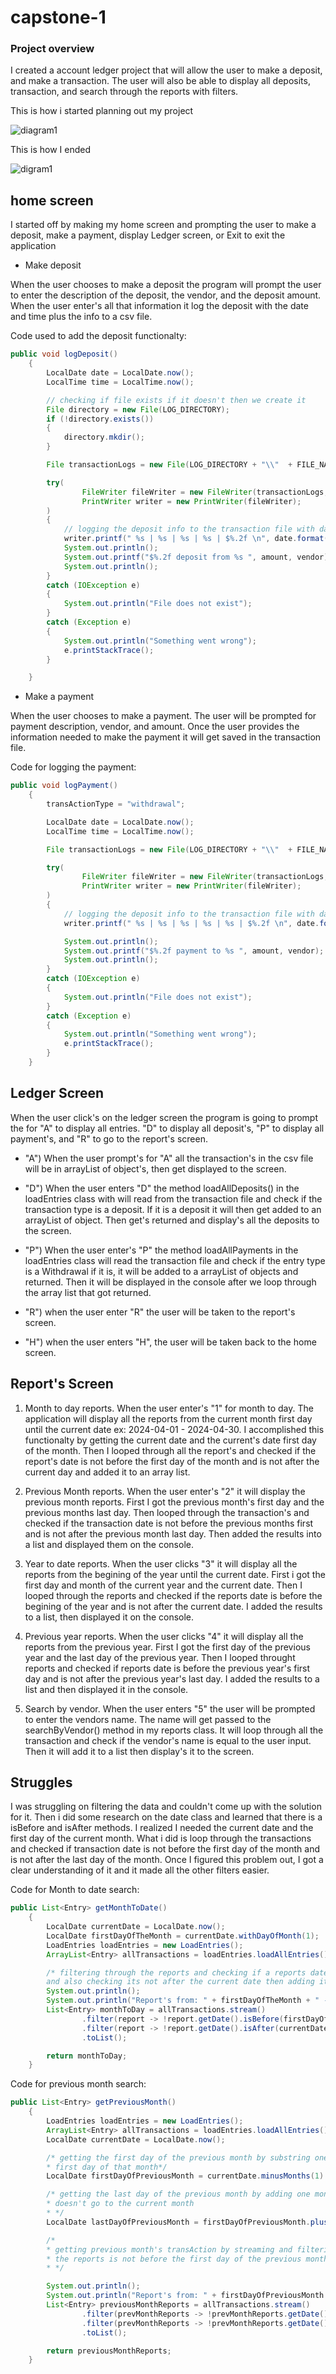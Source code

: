 # capstone-1
### Project overview
I created a account ledger project that will allow the user to make a deposit, and make a transaction. The user will also be able to display all deposits, transaction, and search through the reports with filters. 

This is how i started planning out my project

![diagram1](images/diagram1.png)

This is how I ended

![digram1](images/diagramfinal.png)

## home screen
I started off by making my home screen and prompting the user to make a deposit, make a payment, display Ledger screen, or Exit to exit the application

* Make deposit

When the user chooses to make a deposit the program will prompt the user to enter the description of the deposit, the vendor, and the deposit amount. When the user enter's all that information it log the deposit with the date and time plus the info to a csv file.

Code used to add the deposit functionalty:

```java
public void logDeposit()
    {
        LocalDate date = LocalDate.now();
        LocalTime time = LocalTime.now();

        // checking if file exists if it doesn't then we create it
        File directory = new File(LOG_DIRECTORY);
        if (!directory.exists())
        {
            directory.mkdir();
        }

        File transactionLogs = new File(LOG_DIRECTORY + "\\"  + FILE_NAME);

        try(
                FileWriter fileWriter = new FileWriter(transactionLogs, true);
                PrintWriter writer = new PrintWriter(fileWriter);
        )
        {
            // logging the deposit info to the transaction file with date and time
            writer.printf(" %s | %s | %s | %s | $%.2f \n", date.format(DATE_FORMAT), time.format(TIME_FORMAT), depositDescription, vendor, amount);
            System.out.println();
            System.out.printf("$%.2f deposit from %s ", amount, vendor);
            System.out.println();
        }
        catch (IOException e)
        {
            System.out.println("File does not exist");
        }
        catch (Exception e)
        {
            System.out.println("Something went wrong");
            e.printStackTrace();
        }

    }
```

* Make a payment

When the user chooses to make a payment. The user will be prompted for payment description, vendor, and amount. Once the user provides the information needed to make the payment it will get saved in the transaction file.

Code for logging the payment: 
```java
public void logPayment()
    {
        transActionType = "withdrawal";

        LocalDate date = LocalDate.now();
        LocalTime time = LocalTime.now();

        File transactionLogs = new File(LOG_DIRECTORY + "\\"  + FILE_NAME);

        try(
                FileWriter fileWriter = new FileWriter(transactionLogs, true);
                PrintWriter writer = new PrintWriter(fileWriter);
        )
        {
            // logging the deposit info to the transaction file with date and time
            writer.printf(" %s | %s | %s | %s | %s | $%.2f \n", date.format(DATE_FORMAT), time.format(TIME_FORMAT),transActionType , Description, vendor, amount);

            System.out.println();
            System.out.printf("$%.2f payment to %s ", amount, vendor);
            System.out.println();
        }
        catch (IOException e)
        {
            System.out.println("File does not exist");
        }
        catch (Exception e)
        {
            System.out.println("Something went wrong");
            e.printStackTrace();
        }
    }
```

## Ledger Screen

When the user click's on the ledger screen the program is going to prompt the for "A" to display all entries. "D" to display all deposit's, "P" to display all payment's, and "R" to go to the report's screen.

* "A") When the user prompt's for "A" all the transaction's in the csv file will be in arrayList of object's, then get displayed to the screen. 

* "D") When the user enters "D" the method loadAllDeposits() in the loadEntries class with will read from the transaction file and check if the transaction type is a deposit. If it is a deposit it will then get added to an arrayList of object. Then get's returned and display's all the deposits to the screen.  

* "P") When the user enter's "P" the method loadAllPayments in the loadEntries class will read the transaction file and check if the entry type is a Withdrawal if it is, it will be added to a arrayList of objects and returned. Then it will be displayed in the console after we loop through the array list that got returned.

* "R") when the user enter "R" the user will be taken to the report's screen. 

* "H") when the user enters "H", the user will be taken back to the home screen.

## Report's Screen

1) Month to day reports. When the user enter's "1" for month to day. The application will display all the reports from the current month first day until the current date ex: 2024-04-01 - 2024-04-30. I accomplished this functionalty by getting the current date and the current's date first day of the month. Then I looped through all the report's and checked if the report's date is not before the first day of the month and is not after the current day and added it to an array list.

2) Previous Month reports. When the user enter's "2" it will display the previous month reports. First I got the previous month's first day and the previous months last day. Then looped through the transaction's and checked if the transaction date is not before the previous months first and is not after the previous month last day. Then added the results into a list and displayed them on the console.

3) Year to date reports. When the user clicks "3" it will display all the reports from the begining of the year until the current date. First i got the first day and month of the current year and the current date. Then I looped through the reports and checked if the reports date is before the begining of the year and is not after the current date. I added the results to a list, then displayed it on the console.

4) Previous year reports. When the user clicks "4" it will display all the reports from the previous year. First I got the first day of the previous year and the last day of the previous year. Then I looped throught reports and checked if reports date is before the previous year's first day and is not after the previous year's last day. I added the results to a list and then displayed it in the console.

5) Search by vendor. When the user enters "5" the user will be prompted to enter the vendors name. The name will get passed to the searchByVendor() method in my reports class. It will loop through all the transaction and check if the vendor's name is equal to the user input. Then it will add it to a list then display's it to the screen.

## Struggles

I was struggling on filtering the data and couldn't come up with the solution for it. Then i did some research on the date class and learned that there is a isBefore and isAfter methods. I realized I needed the current date and the first day of the current month. What i did is loop through the transactions and checked if transaction date is not before the first day of the month and is not after the last day of the month. Once I figured this problem out, I got a clear understanding of it and it made all the other filters easier. 

Code for Month to date search: 
```java
public List<Entry> getMonthToDate()
    {
        LocalDate currentDate = LocalDate.now();
        LocalDate firstDayOfTheMonth = currentDate.withDayOfMonth(1);
        LoadEntries loadEntries = new LoadEntries();
        ArrayList<Entry> allTransactions = loadEntries.loadAllEntries(); //<==getting all the entries

        /* filtering through the reports and checking if a reports date is not before the first day of the month
        and also checking its not after the current date then adding it to the list  */
        System.out.println();
        System.out.println("Report's from: " + firstDayOfTheMonth + " - " + currentDate);
        List<Entry> monthToDay = allTransactions.stream()
                .filter(report -> !report.getDate().isBefore(firstDayOfTheMonth))
                .filter(report -> !report.getDate().isAfter(currentDate))
                .toList();

        return monthToDay;
    }
```

Code for previous month search:

```java
public List<Entry> getPreviousMonth()
    {
        LoadEntries loadEntries = new LoadEntries();
        ArrayList<Entry> allTransactions = loadEntries.loadAllEntries(); //<== getting all the entries
        LocalDate currentDate = LocalDate.now();

        /* getting the first day of the previous month by substring one month from current month and getting the
        * first day of that month*/
        LocalDate firstDayOfPreviousMonth = currentDate.minusMonths(1).withDayOfMonth(1);

        /* getting the last day of the previous month by adding one month to the firstDayOfThePreviousMonth and subtracting one day so that it d
        * doesn't go to the current month
        * */
        LocalDate lastDayOfPreviousMonth = firstDayOfPreviousMonth.plusMonths(1).minusDays(1);

        /*
        * getting previous month's transAction by streaming and filtering through the report arrayList and checking if
        * the reports is not before the first day of the previous month and is not after the last day of the previous month
        * */

        System.out.println();
        System.out.println("Report's from: " + firstDayOfPreviousMonth + " - " + lastDayOfPreviousMonth);
        List<Entry> previousMonthReports = allTransactions.stream()
                .filter(prevMonthReports -> !prevMonthReports.getDate().isBefore(firstDayOfPreviousMonth))
                .filter(prevMonthReports -> !prevMonthReports.getDate().isAfter(lastDayOfPreviousMonth))
                .toList();

        return previousMonthReports;
    }
```